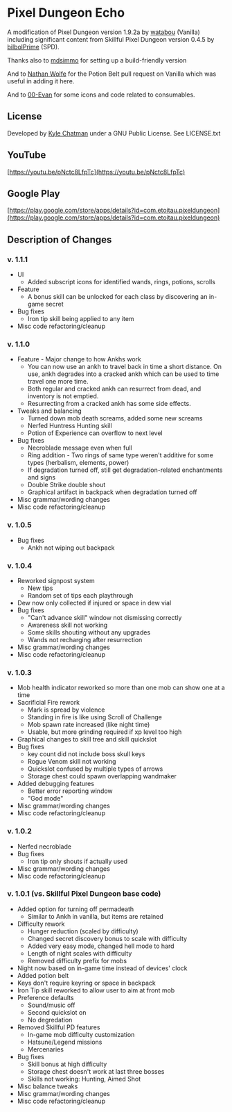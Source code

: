 # Pixel Dungeon Echo
A modification of Pixel Dungeon version 1.9.2a by [watabou](https://github.com/watabou/pixel-dungeon) (Vanilla)
including significant content from Skillful Pixel Dungeon version 0.4.5 by [bilbolPrime](https://github.com/bilbolPrime/SPD) (SPD). 
 
Thanks also to [mdsimmo](https://github.com/mdsimmo/pixel-dungeon) for setting up a build-friendly version

And to [Nathan Wolfe](https://github.com/nathbenjwolf) for the Potion Belt pull request on Vanilla which was useful in adding it here.

And to [00-Evan](https://github.com/00-Evan/) for some icons and code related to consumables.

## License
Developed by [Kyle Chatman](http://www.kchatman.com) under a GNU Public License. See LICENSE.txt

## YouTube
[https://youtu.be/pNctc8LfpTc](https://youtu.be/pNctc8LfpTc)

## Google Play
[https://play.google.com/store/apps/details?id=com.etoitau.pixeldungeon](https://play.google.com/store/apps/details?id=com.etoitau.pixeldungeon)

## Description of Changes
### v. 1.1.1
* UI 
    * Added subscript icons for identified wands, rings, potions, scrolls
* Feature
    * A bonus skill can be unlocked for each class by discovering an in-game secret
* Bug fixes
    * Iron tip skill being applied to any item
* Misc code refactoring/cleanup

### v. 1.1.0
* Feature - Major change to how Ankhs work
    * You can now use an ankh to travel back in time a short distance. On use, ankh degrades into a 
    cracked ankh which can be used to time travel one more time.
    * Both regular and cracked ankh can resurrect from dead, and inventory is not emptied.
    * Resurrecting from a cracked ankh has some side effects. 
* Tweaks and balancing
    * Turned down mob death screams, added some new screams
    * Nerfed Huntress Hunting skill
    * Potion of Experience can overflow to next level 
* Bug fixes
    * Necroblade message even when full
    * Ring addition - Two rings of same type weren't additive for some types (herbalism, elements, power)
    * If degradation turned off, still get degradation-related enchantments and signs
    * Double Strike double shout
    * Graphical artifact in backpack when degradation turned off
* Misc grammar/wording changes
* Misc code refactoring/cleanup    
### v. 1.0.5
* Bug fixes
    * Ankh not wiping out backpack
### v. 1.0.4
* Reworked signpost system
    * New tips
    * Random set of tips each playthrough
* Dew now only collected if injured or space in dew vial
* Bug fixes
    * "Can't advance skill" window not dismissing correctly
    * Awareness skill not working
    * Some skills shouting without any upgrades
    * Wands not recharging after resurrection
* Misc grammar/wording changes
* Misc code refactoring/cleanup
### v. 1.0.3
* Mob health indicator reworked so more than one mob can show one at a time
* Sacrificial Fire rework
    * Mark is spread by violence
    * Standing in fire is like using Scroll of Challenge
    * Mob spawn rate increased (like night time)
    * Usable, but more grinding required if xp level too high
* Graphical changes to skill tree and skill quickslot
* Bug fixes
    * key count did not include boss skull keys 
    * Rogue Venom skill not working
    * Quickslot confused by multiple types of arrows
    * Storage chest could spawn overlapping wandmaker
* Added debugging features
    * Better error reporting window
    * "God mode"
* Misc grammar/wording changes
* Misc code refactoring/cleanup
### v. 1.0.2
* Nerfed necroblade
* Bug fixes
    * Iron tip only shouts if actually used
* Misc grammar/wording changes
* Misc code refactoring/cleanup
### v. 1.0.1 (vs. Skillful Pixel Dungeon base code)
* Added option for turning off permadeath
    * Similar to Ankh in vanilla, but items are retained
* Difficulty rework
    * Hunger reduction (scaled by difficulty)
    * Changed secret discovery bonus to scale with difficulty
    * Added very easy mode, changed hell mode to hard
    * Length of night scales with difficulty
    * Removed difficulty prefix for mobs 
* Night now based on in-game time instead of devices' clock
* Added potion belt
* Keys don't require keyring or space in backpack
* Iron Tip skill reworked to allow user to aim at front mob
* Preference defaults
    * Sound/music off
    * Second quickslot on
    * No degredation  
* Removed Skillful PD features
    * In-game mob difficulty customization
    * Hatsune/Legend missions
    * Mercenaries
* Bug fixes
    * Skill bonus at high difficulty
    * Storage chest doesn't work at last three bosses
    * Skills not working: Hunting, Aimed Shot
* Misc balance tweaks
* Misc grammar/wording changes
* Misc code refactoring/cleanup
